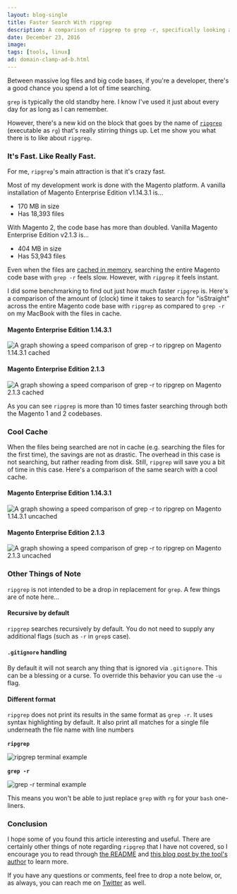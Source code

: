 ```yaml
---
layout: blog-single
title: Faster Search With ripgrep
description: A comparison of ripgrep to grep -r, specifically looking at the Magento 1 and Magento 2 code bases.
date: December 23, 2016
image:
tags: [tools, linux]
ad: domain-clamp-ad-b.html
---
```


Between massive log files and big code bases, if you're a developer, there's a good chance you spend a lot of time searching.

`grep` is typically the old standby here. I know I've used it just about every day for as long as I can remember. 

However, there's a new kid on the block that goes by the name of [`ripgrep`](https://github.com/BurntSushi/ripgrep) (executable as `rg`) that's really stirring things up. Let me show you what there is to like about `ripgrep`.

<!-- excerpt_separator -->

### It's Fast. Like Really Fast.

For me, `ripgrep`'s main attraction is that it's crazy fast.

Most of my development work is done with the Magento platform. A vanilla installation of Magento Enterprise Edition v1.14.3.1 is...

- 170 MB in size
- Has 18,393 files

With Magento 2, the code base has more than doubled. Vanilla Magento Enterprise Edition v2.1.3 is...

- 404 MB in size
- Has 53,943 files

Even when the files are [cached in memory](https://www.thomas-krenn.com/en/wiki/Linux_Page_Cache_Basics), searching the entire Magento code base with `grep -r` feels slow. However, with `ripgrep` it feels instant.

I did some benchmarking to find out just how much faster `ripgrep` is. Here's a comparison of the amount of (clock) time it takes to search for "isStraight" across the entire Magento code base with `ripgrep` as compared to `grep -r` on my MacBook with the files in cache.

#### Magento Enterprise Edition 1.14.3.1

<img
  class="rounded shadow"
  src="/img/blog/faster-search-with-ripgrep/grep-vs-ripgrep-m1-cached@1x.jpg"
  srcset="/img/blog/faster-search-with-ripgrep/grep-vs-ripgrep-m1-cached@1x.jpg 1x, /img/blog/faster-search-with-ripgrep/grep-vs-ripgrep-m1-cached@2x.jpg 2x"
  alt="A graph showing a speed comparison of grep -r to ripgrep on Magento 1.14.3.1 cached">

#### Magento Enterprise Edition 2.1.3

<img
  class="rounded shadow"
  src="/img/blog/faster-search-with-ripgrep/grep-vs-ripgrep-m2-cached@1x.jpg"
  srcset="/img/blog/faster-search-with-ripgrep/grep-vs-ripgrep-m2-cached@1x.jpg 1x, /img/blog/faster-search-with-ripgrep/grep-vs-ripgrep-m2-cached@2x.jpg 2x"
  alt="A graph showing a speed comparison of grep -r to ripgrep on Magento 2.1.3 cached">

As you can see `ripgrep` is more than 10 times faster searching through both the Magento 1 and 2 codebases.

### Cool Cache

When the files being searched are not in cache (e.g. searching the files for the first time), the savings are not as drastic. The overhead in this case is not searching, but rather reading from disk. Still, `ripgrep` will save you a bit of time in this case. Here's a comparison of the same search with a cool cache.

#### Magento Enterprise Edition 1.14.3.1

<img
  class="rounded shadow"
  src="/img/blog/faster-search-with-ripgrep/grep-vs-ripgrep-m1-uncached@1x.jpg"
  srcset="/img/blog/faster-search-with-ripgrep/grep-vs-ripgrep-m1-uncached@1x.jpg 1x, /img/blog/faster-search-with-ripgrep/grep-vs-ripgrep-m1-uncached@2x.jpg 2x"
  alt="A graph showing a speed comparison of grep -r to ripgrep on Magento 1.14.3.1 uncached">

#### Magento Enterprise Edition 2.1.3

<img
  class="rounded shadow"
  src="/img/blog/faster-search-with-ripgrep/grep-vs-ripgrep-m2-uncached@1x.jpg"
  srcset="/img/blog/faster-search-with-ripgrep/grep-vs-ripgrep-m2-uncached@1x.jpg 1x, /img/blog/faster-search-with-ripgrep/grep-vs-ripgrep-m2-uncached@2x.jpg 2x"
  alt="A graph showing a speed comparison of grep -r to ripgrep on Magento 2.1.3 uncached">

### Other Things of Note

`ripgrep` is not intended to be a drop in replacement for `grep`. A few things are of note here...

#### Recursive by default

`ripgrep` searches recursively by default. You do not need to supply any additional flags (such as `-r` in `grep`s case).

#### `.gitignore` handling

By default it will not search any thing that is ignored via `.gitignore`. This can be a blessing or a curse. To override this behavior you can use the `-u` flag.

#### Different format

`ripgrep` does not print its results in the same format as `grep -r`. It uses syntax highlighting by default. It also print all matches for a single file underneath the file name with line numbers

**`ripgrep`**

<img
  class="rounded shadow"
  src="/img/blog/faster-search-with-ripgrep/ripgrep-terminal-example@1x.jpg"
  srcset="/img/blog/faster-search-with-ripgrep/ripgrep-terminal-example@1x.jpg 1x, /img/blog/faster-search-with-ripgrep/ripgrep-terminal-example@2x.jpg 2x"
  alt="ripgrep terminal example">

**`grep -r`**

<img
  class="rounded shadow"
  src="/img/blog/faster-search-with-ripgrep/grep-r-terminal-example@1x.jpg"
  srcset="/img/blog/faster-search-with-ripgrep/grep-r-terminal-example@1x.jpg 1x, /img/blog/faster-search-with-ripgrep/grep-r-terminal-example@2x.jpg 2x"
  alt="grep -r terminal example">

This means you won't be able to just replace `grep` with `rg` for your `bash` one-liners.

### Conclusion

I hope some of you found this article interesting and useful. There are certainly other things of note regarding `ripgrep` that I have not covered, so I encourage you to read through [the README](https://github.com/BurntSushi/ripgrep/blob/master/README.md) and [this blog post by the tool's author](http://blog.burntsushi.net/ripgrep/) to learn more. 

If you have any questions or comments, feel free to drop a note below, or, as always, you can reach me on [Twitter](http://twitter.com/maxpchadwick) as well.